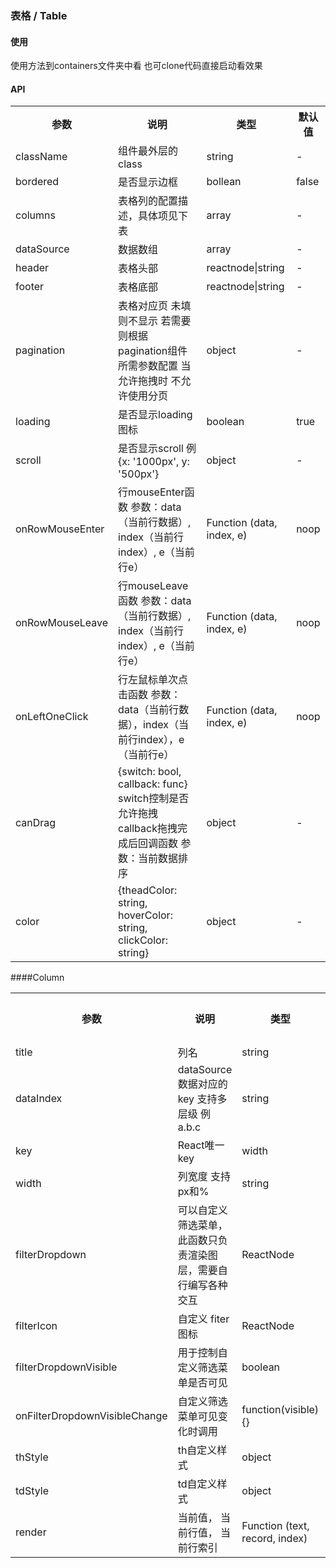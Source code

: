 ### 表格 / Table

#### 使用

使用方法到containers文件夹中看
也可clone代码直接启动看效果

#### API

<table>
  <tr>
    <th>参数</th>
    <th>说明</th>
    <th>类型</th>
    <th>默认值</th>
  </tr>
  <tr>
    <td>className</td>
    <td>组件最外层的class</td>
    <td>string</td>
    <td>-</td>
  </tr>
  <tr>
    <td>bordered</td>
    <td>是否显示边框</td>
    <td>bollean</td>
    <td>false</td>
  </tr>
  <tr>
    <td>columns</td>
    <td>表格列的配置描述，具体项见下表</td>
    <td>array</td>
    <td>-</td>
  </tr>
  <tr>
    <td>dataSource</td>
    <td>数据数组</td>
    <td>array</td>
    <td>-</td>
  </tr>
  <tr>
    <td>header</td>
    <td>表格头部</td>
    <td>reactnode|string</td>
    <td>-</td>
  </tr>
  <tr>
    <td>footer</td>
    <td>表格底部</td>
    <td>reactnode|string</td>
    <td>-</td>
  </tr>
  <tr>
    <td>pagination</td>
    <td>表格对应页 未填则不显示 若需要则根据pagination组件所需参数配置 当允许拖拽时 不允许使用分页</td>
    <td>object</td>
    <td>-</td>
  </tr>
  <tr>
    <td>loading</td>
    <td>是否显示loading图标</td>
    <td>boolean</td>
    <td>true</td>
  </tr>
  <tr>
    <td>scroll</td>
    <td>是否显示scroll 例{x: '1000px', y: '500px'}</td>
    <td>object</td>
    <td>-</td>
  </tr>
  <tr>
    <td>onRowMouseEnter</td>
    <td>行mouseEnter函数 参数：data（当前行数据）, index（当前行index）, e（当前行e）</td>
    <td>Function (data, index, e)</td>
    <td>noop</td>
  </tr>
  <tr>
    <td>onRowMouseLeave</td>
    <td>行mouseLeave函数 参数：data（当前行数据）, index（当前行index）, e（当前行e）</td>
    <td>Function (data, index, e)</td>
    <td>noop</td>
  </tr>
  <tr>
    <td>onLeftOneClick</td>
    <td>行左鼠标单次点击函数 参数：data（当前行数据），index（当前行index），e（当前行e）</td>
    <td>Function (data, index, e)</td>
    <td>noop</td>
  </tr>
  <tr>
    <td>canDrag</td>
    <td>{switch: bool, callback: func} switch控制是否允许拖拽 callback拖拽完成后回调函数 参数：当前数据排序</td>
    <td>object</td>
    <td>-</td>
  </tr>
  <tr>
    <td>color</td>
    <td>{theadColor: string, hoverColor: string, clickColor: string}</td>
    <td>object</td>
    <td>-</td>
  </tr>
</table>

####Column

<table>
  <tr>
    <th>参数</th>
    <th>说明</th>
    <th>类型</th>
    <th>默认值</th>
  </tr>
  <tr>
    <td>title</td>
    <td>列名</td>
    <td>string</td>
    <td>-</td>
  </tr>
  <tr>
    <td>dataIndex</td>
    <td>dataSource数据对应的key 支持多层级 例a.b.c</td>
    <td>string</td>
    <td>-</td>
  </tr>
  <tr>
    <td>key</td>
    <td>React唯一key</td>
    <td>width</td>
    <td>-</td>
  </tr>
  <tr>
    <td>width</td>
    <td>列宽度 支持px和%</td>
    <td>string</td>
    <td>-</td>
  </tr>
  <tr>
    <td>filterDropdown</td>
    <td>可以自定义筛选菜单，此函数只负责渲染图层，需要自行编写各种交互</td>
    <td>ReactNode</td>
    <td>-</td>
  </tr>
  <tr>
    <td>filterIcon</td>
    <td>自定义 fiter 图标</td>
    <td>ReactNode</td>
    <td>-</td>
  </tr>
  <tr>
    <td>filterDropdownVisible</td>
    <td>用于控制自定义筛选菜单是否可见</td>
    <td>boolean</td>
    <td>-</td>
  </tr>
  <tr>
    <td>onFilterDropdownVisibleChange</td>
    <td>自定义筛选菜单可见变化时调用</td>
    <td>function(visible) {}</td>
    <td>-</td>
  </tr>
  <tr>
    <td>thStyle</td>
    <td>th自定义样式</td>
    <td>object</td>
    <td>-</td>
  </tr>
  <tr>
    <td>tdStyle</td>
    <td>td自定义样式</td>
    <td>object</td>
    <td>-</td>
  </tr>
  <tr>
    <td>render</td>
    <td>当前值， 当前行值， 当前行索引</td>
    <td>Function (text, record, index)</td>
    <td>-</td>
  </tr>
</table>